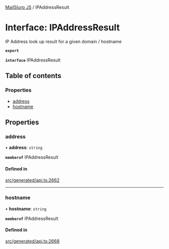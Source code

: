 [MailSlurp JS](../README.md) / IPAddressResult

# Interface: IPAddressResult

IP Address look up result for a given domain / hostname

**`export`**

**`interface`** IPAddressResult

## Table of contents

### Properties

- [address](IPAddressResult.md#address)
- [hostname](IPAddressResult.md#hostname)

## Properties

### address

• **address**: `string`

**`memberof`** IPAddressResult

#### Defined in

[src/generated/api.ts:2662](https://github.com/mailslurp/mailslurp-client/blob/75eefbf/src/generated/api.ts#L2662)

___

### hostname

• **hostname**: `string`

**`memberof`** IPAddressResult

#### Defined in

[src/generated/api.ts:2668](https://github.com/mailslurp/mailslurp-client/blob/75eefbf/src/generated/api.ts#L2668)
